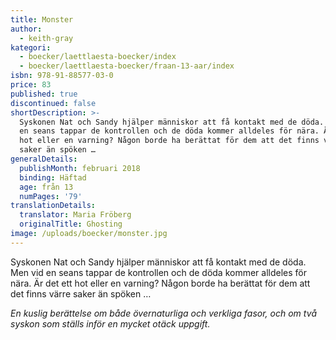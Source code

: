 ```yaml
---
title: Monster
author:
  - keith-gray
kategori:
  - boecker/laettlaesta-boecker/index
  - boecker/laettlaesta-boecker/fraan-13-aar/index
isbn: 978-91-88577-03-0
price: 83
published: true
discontinued: false
shortDescription: >-
  Syskonen Nat och Sandy hjälper människor att få kontakt med de döda. Men vid
  en seans tappar de kontrollen och de döda kommer alldeles för nära. Är det ett
  hot eller en varning? Någon borde ha berättat för dem att det finns värre
  saker än spöken …
generalDetails:
  publishMonth: februari 2018
  binding: Häftad
  age: från 13
  numPages: '79'
translationDetails:
  translator: Maria Fröberg
  originalTitle: Ghosting
image: /uploads/boecker/monster.jpg
---
```

Syskonen Nat och Sandy hjälper människor att få kontakt med de döda. Men vid en seans tappar de kontrollen och de döda kommer alldeles för nära. Är det ett hot eller en varning? Någon borde ha berättat för dem att det finns värre saker än spöken …

_En kuslig berättelse om både övernaturliga och verkliga fasor, och om två syskon som ställs inför en mycket otäck uppgift._

